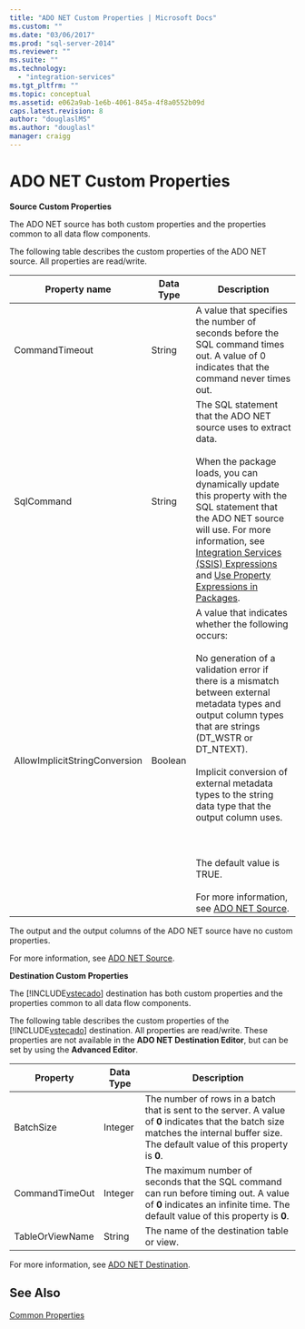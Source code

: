 ```yaml
---
title: "ADO NET Custom Properties | Microsoft Docs"
ms.custom: ""
ms.date: "03/06/2017"
ms.prod: "sql-server-2014"
ms.reviewer: ""
ms.suite: ""
ms.technology: 
  - "integration-services"
ms.tgt_pltfrm: ""
ms.topic: conceptual
ms.assetid: e062a9ab-1e6b-4061-845a-4f8a0552b09d
caps.latest.revision: 8
author: "douglaslMS"
ms.author: "douglasl"
manager: craigg
---
```

# ADO NET Custom Properties
  **Source Custom Properties**  
  
 The ADO NET source has both custom properties and the properties common to all data flow components.  
  
 The following table describes the custom properties of the ADO NET source. All properties are read/write.  
  
|Property name|Data Type|Description|  
|-------------------|---------------|-----------------|  
|CommandTimeout|String|A value that specifies the number of seconds before the SQL command times out. A value of 0 indicates that the command never times out.|  
|SqlCommand|String|The SQL statement that the ADO NET source uses to extract data.<br /><br /> When the package loads, you can dynamically update this property with the SQL statement that the ADO NET source will use. For more information, see [Integration Services &#40;SSIS&#41; Expressions](../expressions/integration-services-ssis-expressions.md) and [Use Property Expressions in Packages](../expressions/use-property-expressions-in-packages.md).|  
|AllowImplicitStringConversion|Boolean|A value that indicates whether the following occurs:<br /><br /> No generation of a validation error if there is a mismatch between external metadata types and output column types that are strings (DT_WSTR or DT_NTEXT).<br /><br /> Implicit conversion of external metadata types to the string data type that the output column uses.<br /><br /> <br /><br /> The default value is TRUE.<br /><br /> For more information, see [ADO NET Source](ado-net-source.md).|  
  
 The output and the output columns of the ADO NET source have no custom properties.  
  
 For more information, see [ADO NET Source](ado-net-source.md).  
  
 **Destination Custom Properties**  
  
 The [!INCLUDE[vstecado](../../includes/vstecado-md.md)] destination has both custom properties and the properties common to all data flow components.  
  
 The following table describes the custom properties of the [!INCLUDE[vstecado](../../includes/vstecado-md.md)] destination. All properties are read/write. These properties are not available in the **ADO NET Destination Editor**, but can be set by using the **Advanced Editor**.  
  
|Property|Data Type|Description|  
|--------------|---------------|-----------------|  
|BatchSize|Integer|The number of rows in a batch that is sent to the server. A value of **0** indicates that the batch size matches the internal buffer size. The default value of this property is **0**.|  
|CommandTimeOut|Integer|The maximum number of seconds that the SQL command can run before timing out. A value of **0** indicates an infinite time. The default value of this property is **0**.|  
|TableOrViewName|String|The name of the destination table or view.|  
  
 For more information, see [ADO NET Destination](ado-net-destination.md).  
  
## See Also  
 [Common Properties](../common-properties.md)  
  
  